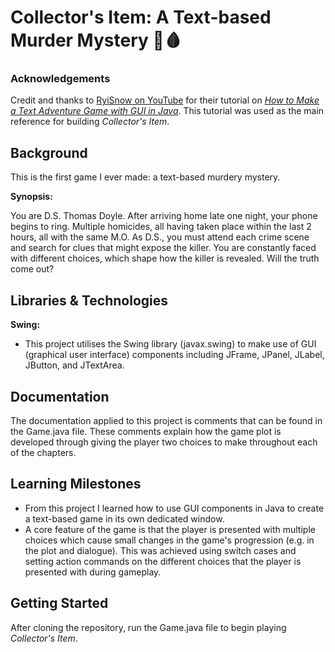 # Collector's Item: A Text-based Murder Mystery 🔪🩸
### Acknowledgements
Credit and thanks to [RyiSnow on YouTube](https://www.youtube.com/@RyiSnow) for their tutorial on [_How to Make a Text Adventure Game with GUI in Java_](https://www.youtube.com/playlist?list=PL_QPQmz5C6WUMB0xEMZosWbyQo_Kil0Fb). This tutorial was used as the main reference for building _Collector's Item_.
## Background
This is the first game I ever made: a text-based murdery mystery.  

**Synopsis:**

You are D.S. Thomas Doyle. After arriving home late one night, your phone begins to ring.
Multiple homicides, all having taken place within the last 2 hours, all with the same M.O.
As D.S., you must attend each crime scene and search for clues that might expose the killer.
You are constantly faced with different choices, which shape how the killer is revealed.
Will the truth come out?
## Libraries & Technologies
**Swing:**
- This project utilises the Swing library (javax.swing) to make use of GUI (graphical user interface) components including JFrame, JPanel, JLabel, JButton, and JTextArea.
## Documentation
The documentation applied to this project is comments that can be found in the Game.java file. These comments explain how the game plot is developed through giving the player two choices to make throughout each of the chapters.
## Learning Milestones
- From this project I learned how to use GUI components in Java to create a text-based game in its own dedicated window.
- A core feature of the game is that the player is presented with multiple choices which cause small changes in the game's progression (e.g. in the plot and dialogue). This was achieved using switch cases and setting action commands on the different choices that the player is presented with during gameplay.
## Getting Started
After cloning the repository, run the Game.java file to begin playing _Collector's Item_.
